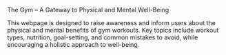 The Gym – A Gateway to Physical and Mental Well-Being

This webpage is designed to raise awareness and inform users about the physical and mental benefits of gym workouts. Key topics include workout types, nutrition, goal-setting, and common mistakes to avoid, while encouraging a holistic approach to well-being.
